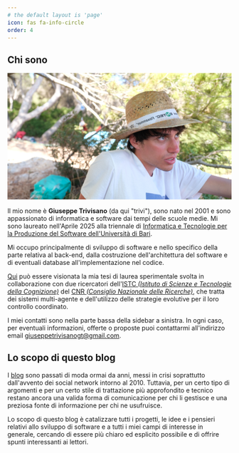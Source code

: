```yaml
---
# the default layout is 'page'
icon: fas fa-info-circle
order: 4
---
```


## Chi sono

<div class="about-who-i-am">

  <img src="/assets/img/personal-img.webp" alt="foto personale">

  <div>
    <p>Il mio nome è <b>Giuseppe Trivisano</b> (da qui "trivi"), sono nato nel 2001 e sono appassionato di informatica e software dai tempi delle scuole medie. Mi sono laureato nell'Aprile 2025 alla triennale di <a href="https://www.uniba.it/it/corsi/cdl-informatica-tecnologie-produzione-software">Informatica e Tecnologie per la Produzione del Software dell'Università di Bari</a>.</p>
  </div>

</div>

Mi occupo principalmente di sviluppo di software e nello specifico della parte relativa al back-end, dalla costruzione dell'architettura del software e di eventuali database all'implementazione nel codice.

[Qui](/assets/files/Tesi_Giuseppe_Trivisano070425.pdf) può essere visionata la mia tesi di laurea sperimentale svolta in collaborazione con due ricercatori dell'[ISTC *(Istituto di Scienze e Tecnologie della Cognizione)*](https://www.istc.cnr.it/) del [CNR *(Consiglio Nazionale delle Ricerche)*](https://www.cnr.it/), che tratta dei sistemi multi-agente e dell'utilizzo delle strategie evolutive per il loro controllo coordinato.

I miei contatti sono nella parte bassa della sidebar a sinistra. In ogni caso, per eventuali informazioni, offerte o proposte puoi contattarmi all'indirizzo email <a href="javascript:location.href = 'mailto:' + ['giuseppetrivisanogt','gmail.com'].join('@')" aria-label="email">giuseppetrivisanogt@gmail.com</a>.

## Lo scopo di questo blog

I [blog](https://it.wikipedia.org/wiki/Blog) sono passati di moda ormai da anni, messi in crisi soprattutto dall'avvento dei social network intorno al 2010. Tuttavia, per un certo tipo di argomenti e per un certo stile di trattazione più approfondito e tecnico restano ancora una valida forma di comunicazione per chi li gestisce e una preziosa fonte di informazione per chi ne usufruisce.

Lo scopo di questo blog è catalizzare tutti i progetti, le idee e i pensieri relativi allo sviluppo di software e a tutti i miei campi di interesse in generale, cercando di essere più chiaro ed esplicito possibile e di offrire spunti interessanti ai lettori.



